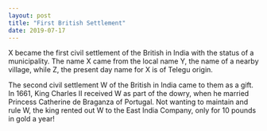 ```yaml
---
layout: post
title: "First British Settlement"
date: 2019-07-17
---
```


X became the first civil settlement of the British in India with the status of a municipality. The name X came from the local name Y, the name of a nearby village, while Z, the present day name for X is of Telegu origin.

The second civil settlement W of the British in India came to them as a gift. In 1661, King Charles II received W as part of the dowry, when he married Princess Catherine de Braganza of Portugal. Not wanting to maintain and rule W, the king rented out W to the East India Company, only for 10 pounds in gold a year!

